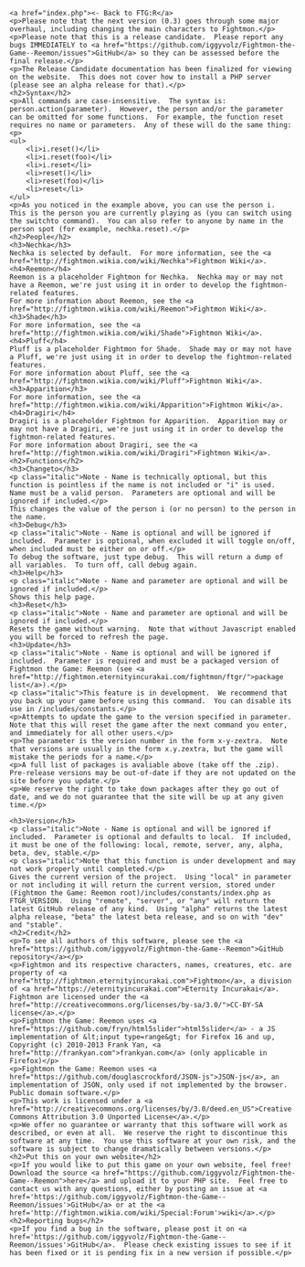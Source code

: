 	<a href="index.php"><- Back to FTG:R</a>
	<p>Please note that the next version (0.3) goes through some major overhaul, including changing the main characters to Fightmon.</p>
	<p>Please note that this is a release candidate.  Please report any bugs IMMEDIATELY to <a href="https://github.com/iggyvolz/Fightmon-the-Game--Reemon/issues">GitHub</a> so they can be assessed before the final release.</p>
	<p>The Release Candidate documentation has been finalized for viewing on the website.  This does not cover how to install a PHP server (please see an alpha release for that).</p>
	<h2>Syntax</h2>
	<p>All commands are case-insensitive.  The syntax is: person.action(parameter).  However, the person and/or the parameter can be omitted for some functions.  For example, the function reset requires no name or parameters.  Any of these will do the same thing:<p>
	<ul>
		<li>i.reset()</li>
		<li>i.reset(foo)</li>
		<li>i.reset</li>
		<li>reset()</li>
		<li>reset(foo)</li>
		<li>reset</li>
	</ul>
	<p>As you noticed in the example above, you can use the person i.  This is the person you are currently playing as (you can switch using the switchto command).  You can also refer to anyone by name in the person spot (for example, nechka.reset).</p>
	<h2>People</h2>
	<h3>Nechka</h3>
	Nechka is selected by default.  For more information, see the <a href="http://fightmon.wikia.com/wiki/Nechka">Fightmon Wiki</a>.
	<h4>Reemon</h4>
	Reemon is a placeholder Fightmon for Nechka.  Nechka may or may not have a Reemon, we're just using it in order to develop the fightmon-related features.
	For more information about Reemon, see the <a href="http://fightmon.wikia.com/wiki/Reemon">Fightmon Wiki</a>.
	<h3>Shade</h3>
	For more information, see the <a href="http://fightmon.wikia.com/wiki/Shade">Fightmon Wiki</a>.
	<h4>Pluff</h4>
	Pluff is a placeholder Fightmon for Shade.  Shade may or may not have a Pluff, we're just using it in order to develop the fightmon-related features.
	For more information about Pluff, see the <a href="http://fightmon.wikia.com/wiki/Pluff">Fightmon Wiki</a>.
	<h3>Apparition</h3>
	For more information, see the <a href="http://fightmon.wikia.com/wiki/Apparition">Fightmon Wiki</a>.
	<h4>Dragiri</h4>
	Dragiri is a placeholder Fightmon for Apparition.  Apparition may or may not have a Dragiri, we're just using it in order to develop the fightmon-related features.
	For more information about Dragiri, see the <a href="http://fightmon.wikia.com/wiki/Dragiri">Fightmon Wiki</a>.
	<h2>Functions</h2>
	<h3>Changeto</h3>
	<p class="italic">Note - Name is technically optional, but this function is pointless if the name is not included or "i" is used.  Name must be a valid person.  Parameters are optional and will be ignored if included.</p>
	This changes the value of the person i (or no person) to the person in the name.
	<h3>Debug</h3>
	<p class="italic">Note - Name is optional and will be ignored if included.  Parameter is optional, when excluded it will toggle on/off, when included must be either on or off.</p>
	To debug the software, just type debug.  This will return a dump of all variables.  To turn off, call debug again.
	<h3>Help</h3>
	<p class="italic">Note - Name and parameter are optional and will be ignored if included.</p>
	Shows this help page.
	<h3>Reset</h3>
	<p class="italic">Note - Name and parameter are optional and will be ignored if included.</p>
	Resets the game without warning.  Note that without Javascript enabled you will be forced to refresh the page.
	<h3>Update</h3>
	<p class="italic">Note - Name is optional and will be ignored if included.  Parameter is required and must be a packaged version of Fightmon the Game: Reemon (see <a href="http://fightmon.eternityincurakai.com/fightmon/ftgr/">package list</a>).</p>
	<p class="italic">This feature is in development.  We recommend that you back up your game before using this command.  You can disable its use in /includes/constants.</p>
	<p>Attempts to update the game to the version specified in parameter.  Note that this will reset the game after the next command you enter, and immediately for all other users.</p>
	<p>The parameter is the version number in the form x-y-zextra.  Note that versions are usually in the form x.y.zextra, but the game will mistake the periods for a name.</p>
	<p>A full list of packages is avaliable above (take off the .zip).  Pre-release versions may be out-of-date if they are not updated on the site before you update.</p>
	<p>We reserve the right to take down packages after they go out of date, and we do not guarantee that the site will be up at any given time.</p>

	<h3>Version</h3>
	<p class="italic">Note - Name is optional and will be ignored if included.  Parameter is optional and defaults to local.  If included, it must be one of the following: local, remote, server, any, alpha, beta, dev, stable.</p>
	<p class="italic">Note that this function is under development and may not work properly until completed.</p>
	Gives the current version of the project.  Using "local" in parameter or not including it will return the current version, stored under (Fightmon the Game: Reemon root)/includes/constants/index.php as FTGR_VERSION.  Using "remote", "server", or "any" will return the latest GitHub release of any kind.  Using "alpha" returns the latest alpha release, "beta" the latest beta release, and so on with "dev" and "stable".
	<h2>Credit</h2>
	<p>To see all authors of this software, please see the <a href="https://github.com/iggyvolz/Fightmon-the-Game--Reemon">GitHub repository</a></p>
	<p>Fightmon and its respective characters, names, creatures, etc. are property of <a href="http://fightmon.eternityincurakai.com">Fightmon</a>, a division of <a href="https://eternityincurakai.com">Eternity Incurakai</a>.  Fightmon are licensed under the <a href="http://creativecommons.org/licenses/by-sa/3.0/">CC-BY-SA license</a>.</p>
	<p>Fightmon the Game: Reemon uses <a href="https://github.com/fryn/html5slider">html5slider</a> - a JS implementation of &lt;input type=range&gt; for Firefox 16 and up, Copyright (c) 2010-2013 Frank Yan, <a href="http://frankyan.com">frankyan.com</a> (only applicable in Firefox)</p>
	<p>Fightmon the Game: Reemon uses <a href="https://github.com/douglascrockford/JSON-js">JSON-js</a>, an implementation of JSON, only used if not implemented by the browser.  Public domain software.</p>
	<p>This work is licensed under a <a href="http://creativecommons.org/licenses/by/3.0/deed.en_US">Creative Commons Attribution 3.0 Unported License</a>.</p>
	<p>We offer no guarantee or warranty that this software will work as described, or even at all.  We reserve the right to discontinue this software at any time.  You use this software at your own risk, and the software is subject to change dramatically between versions.</p>
	<h2>Put this on your own website</h2>
	<p>If you would like to put this game on your own website, feel free!  Download the source <a href="https://github.com/iggyvolz/Fightmon-the-Game--Reemon">here</a> and upload it to your PHP site.  Feel free to contact us with any questions, either by posting an issue at <a href='https://github.com/iggyvolz/Fightmon-the-Game--Reemon/issues'>GitHub</a> or at the <a href='http://fightmon.wikia.com/wiki/Special:Forum'>wiki</a>.</p>
	<h2>Reporting bugs</h2>
	<p>If you find a bug in the software, please post it on <a href='https://github.com/iggyvolz/Fightmon-the-Game--Reemon/issues'>GitHub</a>.  Please check existing issues to see if it has been fixed or it is pending fix in a new version if possible.</p>